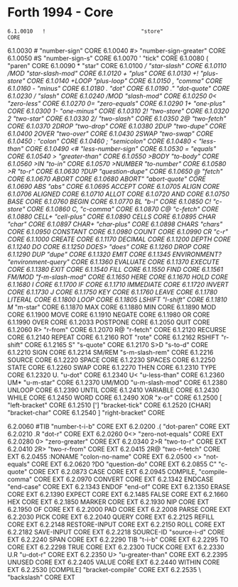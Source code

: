 
# Forth 1994 - Core 

    6.1.0010   !                              "store"                                     CORE
6.1.0030   #                            "number-sign"                                 CORE
6.1.0040   #>                       "number-sign-greater"                             CORE
6.1.0050   #S                         "number-sign-s"                                 CORE
    6.1.0070   '                              "tick"                                      CORE
6.1.0080   (                               "paren"                                    CORE
    6.1.0090   *                                 "star"                                   CORE
    6.1.0100   */                             "star-slash"                                CORE
6.1.0110   */MOD                         "star-slash-mod"                             CORE
    6.1.0120   +                                 "plus"                                   CORE
    6.1.0130   +!                              "plus-store"                               CORE
6.1.0140   +LOOP                            "plus-loop"                               CORE
    6.1.0150   ,                                  "comma"                                 CORE
    6.1.0160   -                                  "minus"                                 CORE
6.1.0180   .                                   "dot"                                  CORE
6.1.0190   ."                               "dot-quote"                               CORE
    6.1.0230   /                                "slash"                                   CORE
6.1.0240   /MOD                            "slash-mod"                                CORE
    6.1.0250   0<                              "zero-less"                                CORE
    6.1.0270   0=                             "zero-equals"                               CORE
    6.1.0290   1+                               "one-plus"                                CORE
    6.1.0300   1-                               "one-minus"                               CORE
    6.1.0310   2!                               "two-store"                               CORE
    6.1.0320   2*                                "two-star"                               CORE
    6.1.0330   2/                                "two-slash"                              CORE
    6.1.0350   2@                                "two-fetch"                              CORE
    6.1.0370   2DROP                             "two-drop"                               CORE
    6.1.0380   2DUP                              "two-dupe"                               CORE
    6.1.0400   2OVER                             "two-over"                               CORE
    6.1.0430   2SWAP                             "two-swap"                               CORE
6.1.0450   :                                  "colon"                                 CORE
6.1.0460   ;                                 "semicolon"                              CORE
    6.1.0480   <                                 "less-than"                              CORE
6.1.0490   <#                             "less-number-sign"                          CORE
    6.1.0530   =                                  "equals"                                CORE
    6.1.0540   >                               "greater-than"                             CORE
6.1.0550   >BODY                             "to-body"                                CORE
6.1.0560   >IN                                "to-in"                                 CORE
6.1.0570   >NUMBER                          "to-number"                               CORE
    6.1.0580   >R                                 "to-r"                                  CORE
    6.1.0630   ?DUP                           "question-dupe"                             CORE
    6.1.0650   @                                  "fetch"                                 CORE
    6.1.0670   ABORT                                                                      CORE
    6.1.0680   ABORT"                          "abort-quote"                              CORE
    6.1.0690   ABS                                 "abs"                                  CORE
6.1.0695   ACCEPT                                                                     CORE
    6.1.0705   ALIGN                                                                      CORE
    6.1.0706   ALIGNED                                                                    CORE
    6.1.0710   ALLOT                                                                      CORE
    6.1.0720   AND                                                                        CORE
    6.1.0750   BASE                                                                       CORE
    6.1.0760   BEGIN                                                                      CORE
    6.1.0770   BL                                 "b-l"                                   CORE
    6.1.0850   C!                                "c-store"                                CORE
    6.1.0860   C,                                "c-comma"                                CORE
    6.1.0870   C@                                "c-fetch"                                CORE
    6.1.0880   CELL+                            "cell-plus"                               CORE
    6.1.0890   CELLS                                                                      CORE
6.1.0895   CHAR                               "char"                                  CORE
6.1.0897   CHAR+                            "char-plus"                               CORE
6.1.0898   CHARS                             "chars"                                  CORE
6.1.0950   CONSTANT                                                                   CORE
6.1.0980   COUNT                                                                      CORE
    6.1.0990   CR                                   "c-r"                                 CORE
6.1.1000   CREATE                                                                     CORE
    6.1.1170   DECIMAL                                                                    CORE
    6.1.1200   DEPTH                                                                      CORE
6.1.1240   DO                                                                         CORE
6.1.1250   DOES>                              "does"                                  CORE
    6.1.1260   DROP                                                                       CORE
    6.1.1290   DUP                                   "dupe"                               CORE
    6.1.1320   EMIT                                                                       CORE
6.1.1345   ENVIRONMENT?              "environment-query"                              CORE
6.1.1360   EVALUATE                                                                   CORE
    6.1.1370   EXECUTE                                                                    CORE
    6.1.1380   EXIT                                                                       CORE
    6.1.1540   FILL                                                                       CORE
    6.1.1550   FIND                                                                       CORE
6.1.1561   FM/MOD                         "f-m-slash-mod"                             CORE
    6.1.1650   HERE                                                                       CORE
6.1.1670   HOLD                                                                       CORE
6.1.1680   I                                                                          CORE
    6.1.1700   IF                                                                         CORE
    6.1.1710   IMMEDIATE                                                                  CORE
    6.1.1720   INVERT                                                                     CORE
6.1.1730   J                                                                          CORE
    6.1.1750   KEY                                                                        CORE
6.1.1760   LEAVE                                                                      CORE
    6.1.1780   LITERAL                                                                    CORE
6.1.1800   LOOP                                                                       CORE
    6.1.1805   LSHIFT                            "l-shift"                                CORE
6.1.1810   M*                                  "m-star"                               CORE
    6.1.1870   MAX                                                                        CORE
    6.1.1880   MIN                                                                        CORE
6.1.1890   MOD                                                                        CORE
    6.1.1900   MOVE                                                                       CORE
    6.1.1910   NEGATE                                                                     CORE
    6.1.1980   OR                                                                         CORE
    6.1.1990   OVER                                                                       CORE
    6.1.2033   POSTPONE                                                                   CORE
6.1.2050   QUIT                                                                       CORE
    6.1.2060   R>                                "r-from"                                 CORE
    6.1.2070   R@                                "r-fetch"                                CORE
6.1.2120   RECURSE                                                                    CORE
    6.1.2140   REPEAT                                                                     CORE
    6.1.2160   ROT                                 "rote"                                 CORE
    6.1.2162   RSHIFT                             "r-shift"                               CORE
6.1.2165   S"                                 "s-quote"                               CORE
6.1.2170   S>D                                 "s-to-d"                               CORE
6.1.2210   SIGN                                                                       CORE
6.1.2214   SM/REM                           "s-m-slash-rem"                           CORE
    6.1.2216   SOURCE                                                                     CORE
    6.1.2220   SPACE                                                                      CORE
    6.1.2230   SPACES                                                                     CORE
    6.1.2250   STATE                                                                      CORE
    6.1.2260   SWAP                                                                       CORE
    6.1.2270   THEN                                                                       CORE
    6.1.2310   TYPE                                                                       CORE
6.1.2320   U.                                 "u-dot"                                 CORE
6.1.2340   U<                               "u-less-than"                             CORE
6.1.2360   UM*                               "u-m-star"                               CORE
6.1.2370   UM/MOD                          "u-m-slash-mod"                            CORE
6.1.2380   UNLOOP                                                                     CORE
    6.1.2390   UNTIL                                                                      CORE
6.1.2410   VARIABLE                                                                   CORE
    6.1.2430   WHILE                                                                      CORE
6.1.2450   WORD                                                                       CORE
    6.1.2490   XOR                               "x-or"                                   CORE
    6.1.2500   [                               "left-bracket"                             CORE
6.1.2510   [']                         "bracket-tick"                                 CORE
6.1.2520   [CHAR]                      "bracket-char"                                 CORE
    6.1.2540   ]                          "right-bracket"                                 CORE

6.2.0060   #TIB                       "number-t-i-b"                              CORE EXT
6.2.0200   .(                         "dot-paren"                                 CORE EXT
6.2.0210   .R                           "dot-r"                                   CORE EXT
6.2.0260   0<>                        "zero-not-equals"                           CORE EXT
6.2.0280   0>                          "zero-greater"                             CORE EXT
6.2.0340   2>R                           "two-to-r"                               CORE EXT
6.2.0410   2R>                        "two-r-from"                                CORE EXT
6.2.0415   2R@                        "two-r-fetch"                               CORE EXT
6.2.0455   :NONAME                    "colon-no-name"                             CORE EXT
6.2.0500   <>                               "not-equals"                          CORE EXT
6.2.0620   ?DO                              "question-do"                         CORE EXT
6.2.0855   C"                               "c-quote"                             CORE EXT
6.2.0873   CASE                                                                   CORE EXT
6.2.0945   COMPILE,                     "compile-comma"                           CORE EXT
6.2.0970   CONVERT                                                                CORE EXT
6.2.1342   ENDCASE                        "end-case"                              CORE EXT
6.2.1343   ENDOF                           "end-of"                               CORE EXT
6.2.1350   ERASE                                                                  CORE EXT
6.2.1390   EXPECT                                                                 CORE EXT
6.2.1485   FALSE                                                                  CORE EXT
6.2.1660   HEX                                                                    CORE EXT
6.2.1850   MARKER                                                                 CORE EXT
6.2.1930   NIP                                                                    CORE EXT
6.2.1950   OF                                                                     CORE EXT
6.2.2000   PAD                                                                    CORE EXT
6.2.2008   PARSE                                                                  CORE EXT
6.2.2030   PICK                                                                   CORE EXT
6.2.2040   QUERY                                                                  CORE EXT
6.2.2125   REFILL                                                                 CORE EXT
6.2.2148   RESTORE-INPUT                                                          CORE EXT
6.2.2150   ROLL                                                                   CORE EXT
6.2.2182   SAVE-INPUT                                                             CORE EXT
6.2.2218   SOURCE-ID                        "source-i-d"                          CORE EXT
6.2.2240   SPAN                                                                   CORE EXT
6.2.2290   TIB                           "t-i-b"                                  CORE EXT
6.2.2295   TO                                                                     CORE EXT
6.2.2298   TRUE                                                                   CORE EXT
6.2.2300   TUCK                                                                   CORE EXT
6.2.2330   U.R                            "u-dot-r"                               CORE EXT
6.2.2350   U>                         "u-greater-than"                            CORE EXT
6.2.2395   UNUSED                                                                 CORE EXT
6.2.2405   VALUE                                                                  CORE EXT
6.2.2440   WITHIN                                                                 CORE EXT
6.2.2530   [COMPILE]                     "bracket-compile"                        CORE EXT
6.2.2535   \                               "backslash"                            CORE EXT

